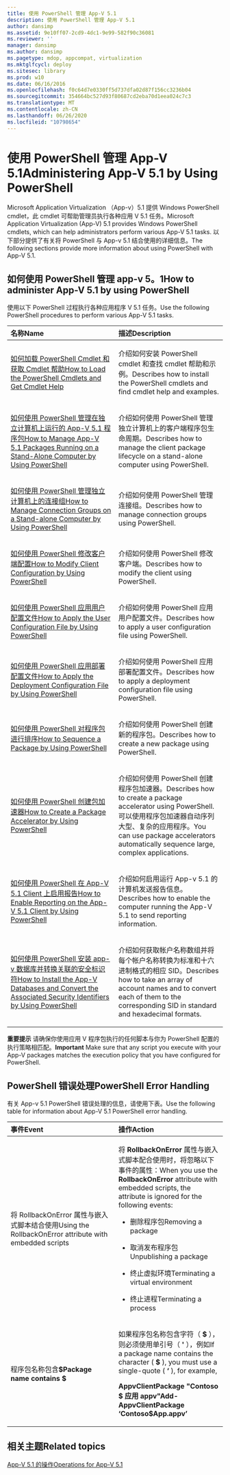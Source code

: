 ```yaml
---
title: 使用 PowerShell 管理 App-V 5.1
description: 使用 PowerShell 管理 App-V 5.1
author: dansimp
ms.assetid: 9e10ff07-2cd9-4dc1-9e99-582f90c36081
ms.reviewer: ''
manager: dansimp
ms.author: dansimp
ms.pagetype: mdop, appcompat, virtualization
ms.mktglfcycl: deploy
ms.sitesec: library
ms.prod: w10
ms.date: 06/16/2016
ms.openlocfilehash: f0c64d7e0330ff5d737dfa02d87f156cc3236b04
ms.sourcegitcommit: 354664bc527d93f80687cd2eba70d1eea024c7c3
ms.translationtype: MT
ms.contentlocale: zh-CN
ms.lasthandoff: 06/26/2020
ms.locfileid: "10798654"
---
```

# <span data-ttu-id="46b7c-103">使用 PowerShell 管理 App-V 5.1</span><span class="sxs-lookup"><span data-stu-id="46b7c-103">Administering App-V 5.1 by Using PowerShell</span></span>


<span data-ttu-id="46b7c-104">Microsoft Application Virtualization （App-v）5.1 提供 Windows PowerShell cmdlet，此 cmdlet 可帮助管理员执行各种应用 V 5.1 任务。</span><span class="sxs-lookup"><span data-stu-id="46b7c-104">Microsoft Application Virtualization (App-V) 5.1 provides Windows PowerShell cmdlets, which can help administrators perform various App-V 5.1 tasks.</span></span> <span data-ttu-id="46b7c-105">以下部分提供了有关将 PowerShell 与 App-v 5.1 结合使用的详细信息。</span><span class="sxs-lookup"><span data-stu-id="46b7c-105">The following sections provide more information about using PowerShell with App-V 5.1.</span></span>

## <span data-ttu-id="46b7c-106">如何使用 PowerShell 管理 app-v 5。1</span><span class="sxs-lookup"><span data-stu-id="46b7c-106">How to administer App-V 5.1 by using PowerShell</span></span>


<span data-ttu-id="46b7c-107">使用以下 PowerShell 过程执行各种应用程序 V 5.1 任务。</span><span class="sxs-lookup"><span data-stu-id="46b7c-107">Use the following PowerShell procedures to perform various App-V 5.1 tasks.</span></span>

<table>
<colgroup>
<col width="50%" />
<col width="50%" />
</colgroup>
<thead>
<tr class="header">
<th align="left"><span data-ttu-id="46b7c-108">名称</span><span class="sxs-lookup"><span data-stu-id="46b7c-108">Name</span></span></th>
<th align="left"><span data-ttu-id="46b7c-109">描述</span><span class="sxs-lookup"><span data-stu-id="46b7c-109">Description</span></span></th>
</tr>
</thead>
<tbody>
<tr class="odd">
<td align="left"><p><a href="how-to-load-the-powershell-cmdlets-and-get-cmdlet-help-51.md" data-raw-source="[How to Load the PowerShell Cmdlets and Get Cmdlet Help](how-to-load-the-powershell-cmdlets-and-get-cmdlet-help-51.md)"><span data-ttu-id="46b7c-110">如何加载 PowerShell Cmdlet 和获取 Cmdlet 帮助</span><span class="sxs-lookup"><span data-stu-id="46b7c-110">How to Load the PowerShell Cmdlets and Get Cmdlet Help</span></span></a></p></td>
<td align="left"><p><span data-ttu-id="46b7c-111">介绍如何安装 PowerShell cmdlet 和查找 cmdlet 帮助和示例。</span><span class="sxs-lookup"><span data-stu-id="46b7c-111">Describes how to install the PowerShell cmdlets and find cmdlet help and examples.</span></span></p></td>
</tr>
<tr class="even">
<td align="left"><p><a href="how-to-manage-app-v-51-packages-running-on-a-stand-alone-computer-by-using-powershell.md" data-raw-source="[How to Manage App-V 5.1 Packages Running on a Stand-Alone Computer by Using PowerShell](how-to-manage-app-v-51-packages-running-on-a-stand-alone-computer-by-using-powershell.md)"><span data-ttu-id="46b7c-112">如何使用 PowerShell 管理在独立计算机上运行的 App-V 5.1 程序包</span><span class="sxs-lookup"><span data-stu-id="46b7c-112">How to Manage App-V 5.1 Packages Running on a Stand-Alone Computer by Using PowerShell</span></span></a></p></td>
<td align="left"><p><span data-ttu-id="46b7c-113">介绍如何使用 PowerShell 管理独立计算机上的客户端程序包生命周期。</span><span class="sxs-lookup"><span data-stu-id="46b7c-113">Describes how to manage the client package lifecycle on a stand-alone computer using PowerShell.</span></span></p></td>
</tr>
<tr class="odd">
<td align="left"><p><a href="how-to-manage-connection-groups-on-a-stand-alone-computer-by-using-powershell51.md" data-raw-source="[How to Manage Connection Groups on a Stand-alone Computer by Using PowerShell](how-to-manage-connection-groups-on-a-stand-alone-computer-by-using-powershell51.md)"><span data-ttu-id="46b7c-114">如何使用 PowerShell 管理独立计算机上的连接组</span><span class="sxs-lookup"><span data-stu-id="46b7c-114">How to Manage Connection Groups on a Stand-alone Computer by Using PowerShell</span></span></a></p></td>
<td align="left"><p><span data-ttu-id="46b7c-115">介绍如何使用 PowerShell 管理连接组。</span><span class="sxs-lookup"><span data-stu-id="46b7c-115">Describes how to manage connection groups using PowerShell.</span></span></p></td>
</tr>
<tr class="even">
<td align="left"><p><a href="how-to-modify-client-configuration-by-using-powershell51.md" data-raw-source="[How to Modify Client Configuration by Using PowerShell](how-to-modify-client-configuration-by-using-powershell51.md)"><span data-ttu-id="46b7c-116">如何使用 PowerShell 修改客户端配置</span><span class="sxs-lookup"><span data-stu-id="46b7c-116">How to Modify Client Configuration by Using PowerShell</span></span></a></p></td>
<td align="left"><p><span data-ttu-id="46b7c-117">介绍如何使用 PowerShell 修改客户端。</span><span class="sxs-lookup"><span data-stu-id="46b7c-117">Describes how to modify the client using PowerShell.</span></span></p></td>
</tr>
<tr class="odd">
<td align="left"><p><a href="how-to-apply-the-user-configuration-file-by-using-powershell51.md" data-raw-source="[How to Apply the User Configuration File by Using PowerShell](how-to-apply-the-user-configuration-file-by-using-powershell51.md)"><span data-ttu-id="46b7c-118">如何使用 PowerShell 应用用户配置文件</span><span class="sxs-lookup"><span data-stu-id="46b7c-118">How to Apply the User Configuration File by Using PowerShell</span></span></a></p></td>
<td align="left"><p><span data-ttu-id="46b7c-119">介绍如何使用 PowerShell 应用用户配置文件。</span><span class="sxs-lookup"><span data-stu-id="46b7c-119">Describes how to apply a user configuration file using PowerShell.</span></span></p></td>
</tr>
<tr class="even">
<td align="left"><p><a href="how-to-apply-the-deployment-configuration-file-by-using-powershell51.md" data-raw-source="[How to Apply the Deployment Configuration File by Using PowerShell](how-to-apply-the-deployment-configuration-file-by-using-powershell51.md)"><span data-ttu-id="46b7c-120">如何使用 PowerShell 应用部署配置文件</span><span class="sxs-lookup"><span data-stu-id="46b7c-120">How to Apply the Deployment Configuration File by Using PowerShell</span></span></a></p></td>
<td align="left"><p><span data-ttu-id="46b7c-121">介绍如何使用 PowerShell 应用部署配置文件。</span><span class="sxs-lookup"><span data-stu-id="46b7c-121">Describes how to apply a deployment configuration file using PowerShell.</span></span></p></td>
</tr>
<tr class="odd">
<td align="left"><p><a href="how-to-sequence-a-package--by-using-powershell-51.md" data-raw-source="[How to Sequence a Package by Using PowerShell](how-to-sequence-a-package--by-using-powershell-51.md)"><span data-ttu-id="46b7c-122">如何使用 PowerShell 对程序包进行排序</span><span class="sxs-lookup"><span data-stu-id="46b7c-122">How to Sequence a Package by Using PowerShell</span></span></a></p></td>
<td align="left"><p><span data-ttu-id="46b7c-123">介绍如何使用 PowerShell 创建新的程序包。</span><span class="sxs-lookup"><span data-stu-id="46b7c-123">Describes how to create a new package using PowerShell.</span></span></p></td>
</tr>
<tr class="even">
<td align="left"><p><a href="how-to-create-a-package-accelerator-by-using-powershell51.md" data-raw-source="[How to Create a Package Accelerator by Using PowerShell](how-to-create-a-package-accelerator-by-using-powershell51.md)"><span data-ttu-id="46b7c-124">如何使用 PowerShell 创建包加速器</span><span class="sxs-lookup"><span data-stu-id="46b7c-124">How to Create a Package Accelerator by Using PowerShell</span></span></a></p></td>
<td align="left"><p><span data-ttu-id="46b7c-125">介绍如何使用 PowerShell 创建程序包加速器。</span><span class="sxs-lookup"><span data-stu-id="46b7c-125">Describes how to create a package accelerator using PowerShell.</span></span> <span data-ttu-id="46b7c-126">可以使用程序包加速器自动序列大型、复杂的应用程序。</span><span class="sxs-lookup"><span data-stu-id="46b7c-126">You can use package accelerators automatically sequence large, complex applications.</span></span></p></td>
</tr>
<tr class="odd">
<td align="left"><p><a href="how-to-enable-reporting-on-the-app-v-51-client-by-using-powershell.md" data-raw-source="[How to Enable Reporting on the App-V 5.1 Client by Using PowerShell](how-to-enable-reporting-on-the-app-v-51-client-by-using-powershell.md)"><span data-ttu-id="46b7c-127">如何使用 PowerShell 在 App-V 5.1 Client 上启用报告</span><span class="sxs-lookup"><span data-stu-id="46b7c-127">How to Enable Reporting on the App-V 5.1 Client by Using PowerShell</span></span></a></p></td>
<td align="left"><p><span data-ttu-id="46b7c-128">介绍如何启用运行 App-v 5.1 的计算机发送报告信息。</span><span class="sxs-lookup"><span data-stu-id="46b7c-128">Describes how to enable the computer running the App-V 5.1 to send reporting information.</span></span></p></td>
</tr>
<tr class="even">
<td align="left"><p><a href="how-to-install-the-app-v-databases-and-convert-the-associated-security-identifiers--by-using-powershell51.md" data-raw-source="[How to Install the App-V Databases and Convert the Associated Security Identifiers by Using PowerShell](how-to-install-the-app-v-databases-and-convert-the-associated-security-identifiers--by-using-powershell51.md)"><span data-ttu-id="46b7c-129">如何使用 PowerShell 安装 app-v 数据库并转换关联的安全标识符</span><span class="sxs-lookup"><span data-stu-id="46b7c-129">How to Install the App-V Databases and Convert the Associated Security Identifiers by Using PowerShell</span></span></a></p></td>
<td align="left"><p><span data-ttu-id="46b7c-130">介绍如何获取帐户名称数组并将每个帐户名称转换为标准和十六进制格式的相应 SID。</span><span class="sxs-lookup"><span data-stu-id="46b7c-130">Describes how to take an array of account names and to convert each of them to the corresponding SID in standard and hexadecimal formats.</span></span></p></td>
</tr>
</tbody>
</table>

 

<span data-ttu-id="46b7c-131">**重要提示** 请确保你使用应用 V 程序包执行的任何脚本与你为 PowerShell 配置的执行策略相匹配。</span><span class="sxs-lookup"><span data-stu-id="46b7c-131">**Important** Make sure that any script you execute with your App-V packages matches the execution policy that you have configured for PowerShell.</span></span>

 

## <span data-ttu-id="46b7c-132">PowerShell 错误处理</span><span class="sxs-lookup"><span data-stu-id="46b7c-132">PowerShell Error Handling</span></span>


<span data-ttu-id="46b7c-133">有关 App-v 5.1 PowerShell 错误处理的信息，请使用下表。</span><span class="sxs-lookup"><span data-stu-id="46b7c-133">Use the following table for information about App-V 5.1 PowerShell error handling.</span></span>

<table>
<colgroup>
<col width="50%" />
<col width="50%" />
</colgroup>
<thead>
<tr class="header">
<th align="left"><span data-ttu-id="46b7c-134">事件</span><span class="sxs-lookup"><span data-stu-id="46b7c-134">Event</span></span></th>
<th align="left"><span data-ttu-id="46b7c-135">操作</span><span class="sxs-lookup"><span data-stu-id="46b7c-135">Action</span></span></th>
</tr>
</thead>
<tbody>
<tr class="odd">
<td align="left"><p><span data-ttu-id="46b7c-136">将 RollbackOnError 属性与嵌入式脚本结合使用</span><span class="sxs-lookup"><span data-stu-id="46b7c-136">Using the RollbackOnError attribute with embedded scripts</span></span></p></td>
<td align="left"><p><span data-ttu-id="46b7c-137">将 <strong> RollbackOnError </strong> 属性与嵌入式脚本配合使用时，将忽略以下事件的属性：</span><span class="sxs-lookup"><span data-stu-id="46b7c-137">When you use the <strong>RollbackOnError</strong> attribute with embedded scripts, the attribute is ignored for the following events:</span></span></p>
<ul>
<li><p><span data-ttu-id="46b7c-138">删除程序包</span><span class="sxs-lookup"><span data-stu-id="46b7c-138">Removing a package</span></span></p></li>
<li><p><span data-ttu-id="46b7c-139">取消发布程序包</span><span class="sxs-lookup"><span data-stu-id="46b7c-139">Unpublishing a package</span></span></p></li>
<li><p><span data-ttu-id="46b7c-140">终止虚拟环境</span><span class="sxs-lookup"><span data-stu-id="46b7c-140">Terminating a virtual environment</span></span></p></li>
<li><p><span data-ttu-id="46b7c-141">终止进程</span><span class="sxs-lookup"><span data-stu-id="46b7c-141">Terminating a process</span></span></p></li>
</ul></td>
</tr>
<tr class="even">
<td align="left"><p><span data-ttu-id="46b7c-142">程序包名称包含<strong>$</span><span class="sxs-lookup"><span data-stu-id="46b7c-142">Package name contains <strong>$</span></span></strong></p></td>
<td align="left"><p><span data-ttu-id="46b7c-143">如果程序包名称包含字符（ <strong> $ </strong> ），则必须使用单引号（ <strong> ' </strong> ），例如</span><span class="sxs-lookup"><span data-stu-id="46b7c-143">If a package name contains the character ( <strong>$</strong> ), you must use a single-quote ( <strong>‘</strong> ), for example,</span></span></p>
<p><strong><span data-ttu-id="46b7c-144">AppvClientPackage "Contoso $ 应用 appv"</span><span class="sxs-lookup"><span data-stu-id="46b7c-144">Add-AppvClientPackage ‘Contoso$App.appv’</span></span></strong></p></td>
</tr>
</tbody>
</table>

 






## <span data-ttu-id="46b7c-145">相关主题</span><span class="sxs-lookup"><span data-stu-id="46b7c-145">Related topics</span></span>


[<span data-ttu-id="46b7c-146">App-V 5.1 的操作</span><span class="sxs-lookup"><span data-stu-id="46b7c-146">Operations for App-V 5.1</span></span>](operations-for-app-v-51.md)

 

 






